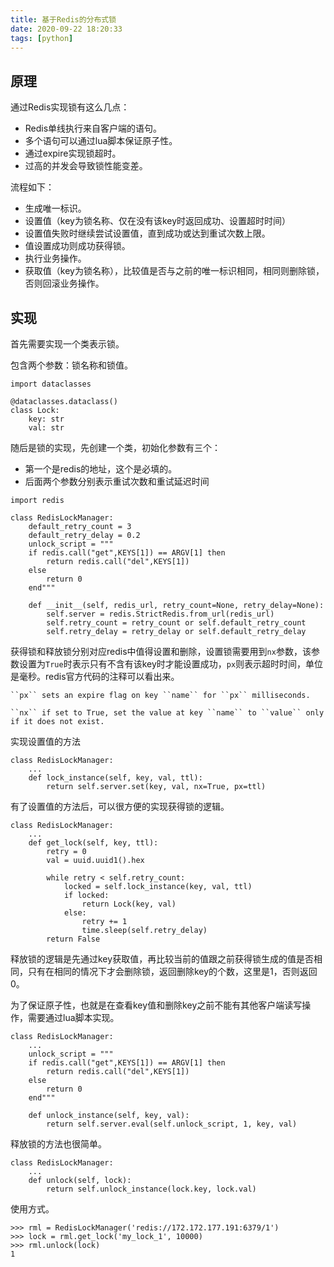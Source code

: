 ```yaml
---
title: 基于Redis的分布式锁
date: 2020-09-22 18:20:33
tags: [python]
---
```


## 原理

通过Redis实现锁有这么几点：

+ Redis单线执行来自客户端的语句。
+ 多个语句可以通过lua脚本保证原子性。
+ 通过expire实现锁超时。
+ 过高的并发会导致锁性能变差。

流程如下：

+ 生成唯一标识。
+ 设置值（key为锁名称、仅在没有该key时返回成功、设置超时时间）
+ 设置值失败时继续尝试设置值，直到成功或达到重试次数上限。
+ 值设置成功则成功获得锁。
+ 执行业务操作。
+ 获取值（key为锁名称），比较值是否与之前的唯一标识相同，相同则删除锁，否则回滚业务操作。

## 实现

首先需要实现一个类表示锁。

包含两个参数：锁名称和锁值。

```
import dataclasses

@dataclasses.dataclass()
class Lock:
    key: str
    val: str
```

随后是锁的实现，先创建一个类，初始化参数有三个：

+ 第一个是redis的地址，这个是必填的。
+ 后面两个参数分别表示重试次数和重试延迟时间

```
import redis

class RedisLockManager:
    default_retry_count = 3
    default_retry_delay = 0.2
    unlock_script = """
    if redis.call("get",KEYS[1]) == ARGV[1] then
        return redis.call("del",KEYS[1])
    else
        return 0
    end"""
    
    def __init__(self, redis_url, retry_count=None, retry_delay=None):
        self.server = redis.StrictRedis.from_url(redis_url)
        self.retry_count = retry_count or self.default_retry_count
        self.retry_delay = retry_delay or self.default_retry_delay
```

获得锁和释放锁分别对应redis中值得设置和删除，设置锁需要用到`nx`参数，该参数设置为`True`时表示只有不含有该key时才能设置成功，`px`则表示超时时间，单位是毫秒。redis官方代码的注释可以看出来。

```
``px`` sets an expire flag on key ``name`` for ``px`` milliseconds.

``nx`` if set to True, set the value at key ``name`` to ``value`` only
if it does not exist.
```

实现设置值的方法

```
class RedisLockManager:
    ...
    def lock_instance(self, key, val, ttl):
        return self.server.set(key, val, nx=True, px=ttl)
```

有了设置值的方法后，可以很方便的实现获得锁的逻辑。

```
class RedisLockManager:
    ...
    def get_lock(self, key, ttl):
        retry = 0
        val = uuid.uuid1().hex

        while retry < self.retry_count:
            locked = self.lock_instance(key, val, ttl)
            if locked:
                return Lock(key, val)
            else:
                retry += 1
                time.sleep(self.retry_delay)
        return False
```

释放锁的逻辑是先通过key获取值，再比较当前的值跟之前获得锁生成的值是否相同，只有在相同的情况下才会删除锁，返回删除key的个数，这里是1，否则返回0。

为了保证原子性，也就是在查看key值和删除key之前不能有其他客户端读写操作，需要通过lua脚本实现。

```
class RedisLockManager:
    ...
    unlock_script = """
    if redis.call("get",KEYS[1]) == ARGV[1] then
        return redis.call("del",KEYS[1])
    else
        return 0
    end"""
    
    def unlock_instance(self, key, val):
        return self.server.eval(self.unlock_script, 1, key, val)
```

释放锁的方法也很简单。

```
class RedisLockManager:
    ...
    def unlock(self, lock):
        return self.unlock_instance(lock.key, lock.val)
```

使用方式。

```
>>> rml = RedisLockManager('redis://172.172.177.191:6379/1')
>>> lock = rml.get_lock('my_lock_1', 10000)
>>> rml.unlock(lock)
1
```

